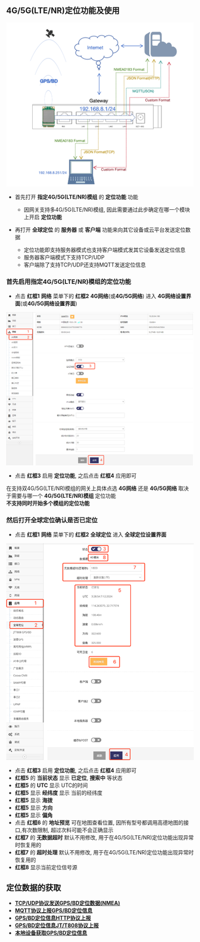 
## 4G/5G(LTE/NR)定位功能及使用

![avatar](./lte_gnss.jpg)   


- 首先打开 **指定4G/5G(LTE/NR)模组** 的 **定位功能** 功能   
    - 因网关支持多4G/5G(LTE/NR)模组, 因此需要通过此步确定在哪一个模块上开启 **定位功能**   

- 再打开 **全球定位** 的 **服务器** 或 **客户端** 功能来向其它设备或云平台发送定位数据   
    - 定位功能即支持服务器模式也支持客户端模式发其它设备发送定位信息
    - 服务器客户端模式下支持TCP/UDP  
    - 客户端除了支持TCP/UDP还支持MQTT发送定位信息     

### 首先启用指定4G/5G(LTE/NR)模组的定位功能

- 点击 **红框1** **网络** 菜单下的 **红框2** **4G网络**(或**4G/5G网络**) 进入 **4G网络设置界面**(或**4G/5G网络设置界面**)

![avatar](./lte_gnss_on_cn.jpg) 

- 点击 **红框3** 启用 **定位功能**, 之后点击 **红框4** 应用即可

在支持双4G/5G(LTE/NR)模组的网关上具体点选 **4G网络** 还是 **4G/5G网络** 取决于需要与哪一个 **4G/5G(LTE/NR)模组** 定位功能   
**不支持同时开始多个模组的定位功能**    

### 然后打开全球定位确认是否已定位    

- 点击 **红框1** **网络** 菜单下的 **红框2** **全球定位** 进入 **全球定位设置界面**     

![avatar](./lte_gnss_status_cn.jpg)   

- 点击 **红框3** 启用 **定位功能**, 之后点击 **红框4** 应用即可   
- **红框5** 的 **当前状态** 显示 **已定位**, **搜索中** 等状态   
- **红框5** 的 **UTC** 显示 UTC的时间   
- **红框5** 显示 **经纬度** 显示 当前的经纬度  
- **红框5** 显示 **海拨**   
- **红框5** 显示 **方向**   
- **红框5** 显示 **偏角**   
- 点击 **红框6** 的 **地址预览** 可在地图查看位置, 因所有型号都调用高德地图的接口,有次数限制, 超过次料可能不会正确显示    
- **红框7** 的 **无数据超时** 默认不用修改, 用于在4G/5G(LTE/NR)定位功能出现异常时恢复用的   
- **红框7** 的 **超时处理** 默认不用修改, 用于在4G/5G(LTE/NR)定位功能出现异常时恢复用的   
- **红框8** 显示当前定位信号源   


## 定位数据的获取   

- **[TCP/UDP协议发送GPS/BD定位数据(NMEA)](../gnss/gnss_tcpudp_cn.md)**   
- **[MQTT协议上报GPS/BD定位信息](../gnss/gnss_mqtt_cn.md)**   
- **[GPS/BD定位信息HTTP协议上报](./gnss/gnss_http_cn.md)**   
- **[GPS/BD定位信息JT/T808协议上报](./gnss/gnss_jt808_cn.md)**   
- **[本地设备获取GPS/BD定位信息](./gnss/gnss_tcpjson_setup.md)**   
